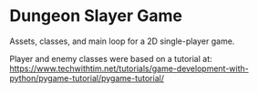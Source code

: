 # Dungeon Slayer Game

Assets, classes, and main loop for a 2D single-player game.

Player and enemy classes were based on a tutorial at: https://www.techwithtim.net/tutorials/game-development-with-python/pygame-tutorial/pygame-tutorial/
